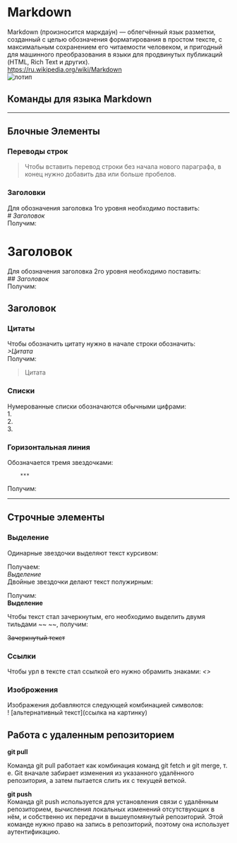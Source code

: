 # Markdown 
Markdown (произносится маркда́ун) — облегчённый язык разметки, созданный с целью обозначения форматирования в простом тексте, с максимальным сохранением его читаемости человеком, и пригодный для машинного преобразования в языки для продвинутых публикаций (HTML, Rich Text и других).  
<https://ru.wikipedia.org/wiki/Markdown>  
![лотип](https://guidepc.ru/wp-content/uploads/2019/12/wsi-imageoptim-xjWoHHT4fBIooELdrcLO.jpg)
## **Команды для языка Markdown**

***
## Блочные Элементы
### **Переводы строк**  
> Чтобы вставить перевод строки без начала нового параграфа, в конец нужно добавить два или больше пробелов.    
### **Заголовки**
Для обозначения заголовка 1го уровня необходимо поставить:    
*# Заголовок*  
Получим:
# Заголовок
Для обозначения заголовка 2го уровня необходимо поставить:      
 *## Заголовок*  
 Получим:
 ## Заголовок
### **Цитаты**   
Чтобы обозначить цитату нужно в начале строки обозначить:  
*>Цитата*  
Получим:
> Цитата 

### **Списки**
Нумерованные списки обозначаются обычными цифрами:  
1.  
2.  
3.  

### **Горизонтальная линия** 
Обозначается тремя звездочками:
        
        ***  
Получим:
***
## Строчные элементы 

 ### **Выделение** 
 Одинарные звездочки выделяют текст курсивом:  

  Получаем:   
  *Выделение*  
  Двойные звездочки делают текст полужирным:  
  
  Получим:   
  **Выделение**  

  Чтобы текст стал зачеркнутым,
  его необходимо выделить двумя тильдами ~~ ~~, получим:
  
~~Зачеркнутый текст~~ 
 


 ### **Ссылки**
 Чтобы урл в тексте стал ссылкой его нужно обрамить знаками: *<>*
 ### **Изоброжения**  
 Изображения добавляются следующей комбинацией символов:  
 ! [альтернативный текст](ссылка на картинку)    


## Работа с удаленным репозиторием


 **git pull**    
 
Команда git pull работает как комбинация команд git fetch и git merge, т. е. Git вначале забирает изменения из указанного удалённого репозитория, а затем пытается слить их с текущей веткой.

**git push**  
Команда git push используется для установления связи с удалённым репозиторием, вычисления локальных изменений отсутствующих в нём, и собственно их передачи в вышеупомянутый репозиторий. Этой команде нужно право на запись в репозиторий, поэтому она использует аутентификацию.